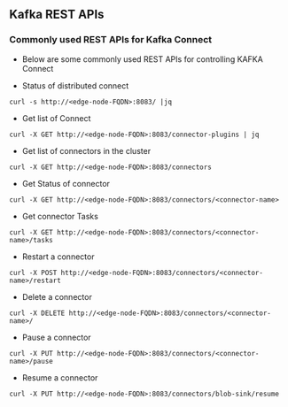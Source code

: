 ## Kafka REST APIs


### Commonly used REST APIs for Kafka Connect 

- Below are some commonly used REST APIs for controlling KAFKA Connect 

- Status of distributed connect 
```
curl -s http://<edge-node-FQDN>:8083/ |jq
```

- Get list of Connect 
```
curl -X GET http://<edge-node-FQDN>:8083/connector-plugins | jq
```
- Get list of connectors in the cluster 
```
curl -X GET http://<edge-node-FQDN>:8083/connectors
```

- Get Status of connector 
```
curl -X GET http://<edge-node-FQDN>:8083/connectors/<connector-name>
```
- Get connector Tasks
``` 
curl -X GET http://<edge-node-FQDN>:8083/connectors/<connector-name>/tasks
```
- Restart a connector
```
curl -X POST http://<edge-node-FQDN>:8083/connectors/<connector-name>/restart
```

- Delete a connector
``` 
curl -X DELETE http://<edge-node-FQDN>:8083/connectors/<connector-name>/
```
- Pause a connector
```
curl -X PUT http://<edge-node-FQDN>:8083/connectors/<connector-name>/pause
```
- Resume a connector
```
curl -X PUT http://<edge-node-FQDN>:8083/connectors/blob-sink/resume
```

<!--stackedit_data:
eyJoaXN0b3J5IjpbLTU3NTg5MDY2XX0=
-->